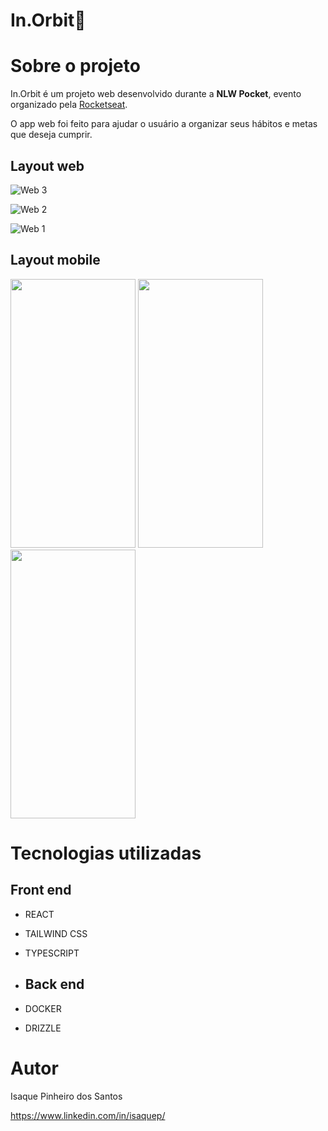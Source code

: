 # In.Orbit🚀

# Sobre o projeto

In.Orbit é um projeto web desenvolvido durante a **NLW Pocket**, evento organizado pela [Rocketseat](https://rocketseat.com.br/ "Site da Rocketseat").

O app web foi feito para ajudar o usuário a organizar seus hábitos e metas que deseja cumprir.

## Layout web
![Web 3](https://imgur.com/sTlbMkv.png)

![Web 2](https://imgur.com/ujh4oOS.png)

![Web 1](https://imgur.com/bFBLLW3.png)



## Layout mobile
<img src="https://imgur.com/ZByfv9s.png" width="200" height="430"> <img src="https://imgur.com/FK28hQc.png" width="200" height="430">  <img src="https://imgur.com/Vigel4M.png" width="200" height="430"> 

# Tecnologias utilizadas
## Front end
- REACT
- TAILWIND CSS
- TYPESCRIPT

- ## Back end
- DOCKER
- DRIZZLE


# Autor

Isaque Pinheiro dos Santos

https://www.linkedin.com/in/isaquep/

